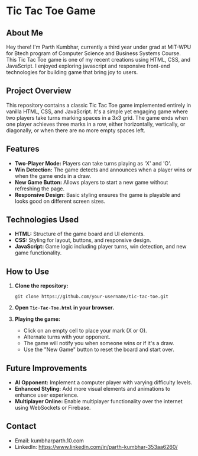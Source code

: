 # Tic Tac Toe Game

## About Me

Hey there! I'm Parth Kumbhar, currently a third year under grad at MIT-WPU for Btech program of Computer Science and Business Systems Course. This Tic Tac Toe game is one of my recent creations using HTML, CSS, and JavaScript. I enjoyed exploring javascript and responsive front-end technologies for building game that bring joy to users.

## Project Overview

This repository contains a classic Tic Tac Toe game implemented entirely in vanilla HTML, CSS, and JavaScript. It's a simple yet engaging game where two players take turns marking spaces in a 3x3 grid. The game ends when one player achieves three marks in a row, either horizontally, vertically, or diagonally, or when there are no more empty spaces left.

## Features

- **Two-Player Mode:** Players can take turns playing as 'X' and 'O'.
- **Win Detection:** The game detects and announces when a player wins or when the game ends in a draw.
- **New Game Button:** Allows players to start a new game without refreshing the page.
- **Responsive Design:** Basic styling ensures the game is playable and looks good on different screen sizes.

## Technologies Used

- **HTML:** Structure of the game board and UI elements.
- **CSS:** Styling for layout, buttons, and responsive design.
- **JavaScript:** Game logic including player turns, win detection, and new game functionality.

## How to Use

1. **Clone the repository:**
   ```
   git clone https://github.com/your-username/tic-tac-toe.git
   ```

2. **Open `Tic-Tac-Toe.html` in your browser.**

3. **Playing the game:**
   - Click on an empty cell to place your mark (X or O).
   - Alternate turns with your opponent.
   - The game will notify you when someone wins or if it's a draw.
   - Use the "New Game" button to reset the board and start over.


## Future Improvements

- **AI Opponent:** Implement a computer player with varying difficulty levels.
- **Enhanced Styling:** Add more visual elements and animations to enhance user experience.
- **Multiplayer Online:** Enable multiplayer functionality over the internet using WebSockets or Firebase.


## Contact

- Email: kumbharparth.10.com
- LinkedIn: https://www.linkedin.com/in/parth-kumbhar-353aa6260/

